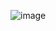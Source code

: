 ![image](https://user-images.githubusercontent.com/40799363/175846571-1c05c5e0-cf47-4c37-989e-55def05b1f55.png)
